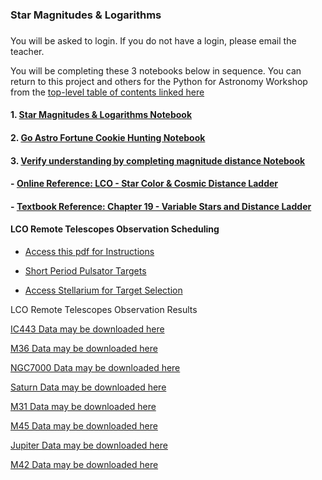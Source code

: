 ### Star Magnitudes & Logarithms
### 

You will be asked to login. If you do not have a login, please email the teacher.

You will be completing these 3 notebooks below in sequence. You can return to this project and others for the Python for Astronomy Workshop from the [top-level table of contents linked here](https://drunarayan.github.io/Citizen_Science_Projects/notebooks/)


#### 1. [Star Magnitudes & Logarithms Notebook](https://bushastrolab.com/hub/user-redirect/git-pull?repo=https%3A%2F%2Fgithub.com%2Fdrunarayan%2FCitizen_Science_projects&branch=gh-pages&urlpath=lab%2Ftree%2FCitizen_Science_Projects%2Fnotebooks%2Fstar_magnitudes%2Fstar_plx_lum_mag.ipynb?reset)


#### 2. [Go Astro Fortune Cookie Hunting Notebook](https://bushastrolab.com/hub/user-redirect/git-pull?repo=https%3A%2F%2Fgithub.com%2Fchandrunarayan%2Fastronomy&branch=gh-pages&urlpath=lab%2Ftree%2Fastronomy%2Fprojects%2Fstar_magnitudes%2Fastro_fortune_cookie.ipynb?reset)

#### 3. [Verify understanding by completing magnitude distance Notebook](https://bushastrolab.com/hub/user-redirect/git-pull?repo=https%3A%2F%2Fgithub.com%2Fchandrunarayan%2Fastronomy&branch=gh-pages&urlpath=lab%2Ftree%2Fastronomy%2Fprojects%2Fstar_magnitudes%2Fmag_dist_calc.ipynb?reset)

#### - [Online Reference: LCO - Star Color & Cosmic Distance Ladder](https://lco.global/spacebook/distance/)
#### - [Textbook Reference: Chapter 19 - Variable Stars and Distance Ladder](https://openstax.org/books/astronomy/pages/19-thinking-ahead)

#### LCO Remote Telescopes Observation Scheduling

* [Access this pdf for Instructions](lco_remote_telescopes.pdf)

* [Short Period Pulsator Targets](https://targettool.aavso.org/?spv=on&settype=true)

* [Access Stellarium for Target Selection](https://stellarium-web.org/)

LCO Remote Telescopes Observation Results

[IC443 Data may be downloaded here](https://observe.lco.global/requestgroups/1823239/)

[M36 Data may be downloaded here](https://observe.lco.global/requestgroups/1823234/)


[NGC7000 Data may be downloaded here](https://observe.lco.global/requestgroups/1823235/)



[Saturn Data may be downloaded here](https://observe.lco.global/requestgroups/1823240/)



[M31 Data may be downloaded here](https://observe.lco.global/requestgroups/1823238/)



[M45 Data may be downloaded here](https://observe.lco.global/requestgroups/1823233/)



[Jupiter Data may be downloaded here](https://observe.lco.global/requestgroups/1823241/)




[M42 Data may be downloaded here](https://observe.lco.global/requestgroups/1823236/)


